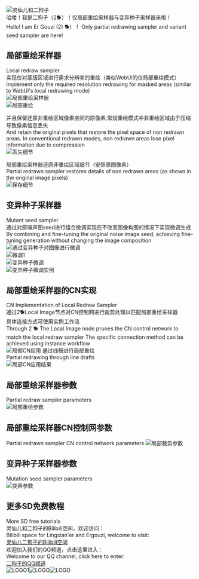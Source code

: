 ![灵仙儿和二狗子](explain/LOGO2.png "LOGO2")    
哈喽！我是二狗子（2🐕）！仅局部重绘采样器与变异种子采样器来啦！     
Hello! I am Er Gouzi (2) 🐕）！ Only partial redrawing sampler and variant seed sampler are here!    

## 局部重绘采样器    
Local redraw sampler    
实现仅对蒙版区域进行需求分辨率的重绘（类似WebUi的仅局部重绘模式）    
Implement only the required resolution redrawing for masked areas (similar to WebUi's local redrawing mode)    
![局部重绘采样器](explain/局部重绘采样器.png "局部重绘采样器")  
![局部重绘](explain/局部重绘.png "局部重绘")    

并且保留还原非重绘区域像素空间的原像素,常规重绘模式中非重绘区域由于压缩导致像素信息丢失        
And retain the original pixels that restore the pixel space of non redrawn areas. In conventional redrawn modes, non redrawn areas lose pixel information due to compression    
![丢失细节](explain/丢失细节.png "丢失细节")   

局部重绘采样器还原非重绘区域细节（安照原图像素）    
Partial redrawn sampler restores details of non redrawn areas (as shown in the original image pixels)    
![保存细节](explain/保存细节.png "保存细节")     

## 变异种子采样器  
Mutant seed sampler    
通过对原噪声图seed进行组合微调实现在不改变图像构图的情况下实现微调生成    
By combining and fine-tuning the original noise image seed, achieving fine-tuning generation without changing the image composition    
![通过变异种子对图像进行微调](explain/通过变异种子对图像进行微调.png "通过变异种子对图像进行微调")      
![微调1](explain/微调1.png "微调1")     
![变异种子微调](explain/变异种子微调.png "变异种子微调")     
![变异种子微调实例](explain/变异种子微调实例.png "变异种子微调实例")        

## 局部重绘采样器的CN实现   
CN Implementation of Local Redraw Sampler    
通过2🐕Local Image节点对CN控制网进行裁剪处理以匹配局部重绘采样器    
具体连接方式可使用实例工作流    
Through 2 🐕 The Local Image node prunes the CN control network to match the local redraw sampler
The specific connection method can be achieved using instance workflow    
![局部CN应用](explain/局部CN应用.png "局部CN应用")
通过线稿进行局部重绘    
Partial redrawing through line drafts    
![局部CN应用结果](explain/局部CN应用结果.png "局部CN应用结果")    

## 局部重绘采样器参数    
Partial redraw sampler parameters    
![局部重绘参数](explain/局部重绘参数.png "局部重绘参数")    

## 局部重绘采样器CN控制网参数  
Partial redrawn sampler CN control network parameters
![局部裁剪参数](explain/局部裁剪参数.png "局部裁剪参数")    

## 变异种子采样器参数    
Mutation seed sampler parameters    
![变异参数](explain/变异参数.png "变异参数") 


## 更多SD免费教程
More SD free tutorials   
灵仙儿和二狗子的Bilibili空间，欢迎访问：   
Bilibili space for Lingxian'er and Ergouzi, welcome to visit:   
[灵仙儿二狗子的Bilibili空间](https://space.bilibili.com/19723588?spm_id_from=333.1007.0.0)   
欢迎加入我们的QQ频道，点击这里进入：   
Welcome to our QQ channel, click here to enter:   
[二狗子的QQ频道](https://pd.qq.com/s/3d9ys5wpr)   
![LOGO1](explain/LOGO1.png "LOGO1")![LOGO](explain/LOGO1.png "LOGO1")![LOGO](explain/LOGO1.png "LOGO1")    
